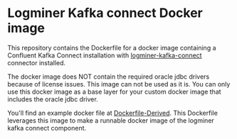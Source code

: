 # Logminer Kafka connect Docker image

This repository contains the Dockerfile for a docker image containing a Confluent Kafka 
Connect installation with [logminer-kafka-connect](https://github.com/thake/logminer-kafka-connect) connector installed.

The docker image does NOT contain the required oracle jdbc drivers because of license issues. This image can not be used as it is. You can only use this docker image as a base layer for your custom
docker image that includes the oracle jdbc driver. 

You'll find an example docker file at [Dockerfile-Derived](Dockerfile-Derived). This Dockerfile leverages this image to make a runnable
docker image of the logminer kafka connect component. 